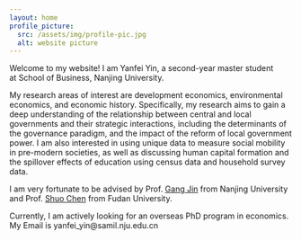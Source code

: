 ```yaml
---
layout: home
profile_picture:
  src: /assets/img/profile-pic.jpg
  alt: website picture
---
```


<p>
  Welcome to my website! I am Yanfei Yin, a second-year master student at School of Business, Nanjing University.
<p>

<p>  
  My research areas of interest are development economics, environmental economics, and economic history. Specifically, my research aims to gain a deep understanding of the relationship between central and local governments and their strategic interactions, including the determinants of the governance paradigm, and the impact of the reform of local government power. I am also interested in using unique data to measure social mobility in pre-modern societies, as well as discussing human capital formation and the spillover effects of education using census data and household survey data.
<p>

<p>
  I am very fortunate to be advised by Prof. <a href="http://nubs.nju.edu.cn/jg1/list.htm">Gang Jin</a> from Nanjing University and Prof. <a href="https://www.frankchenshuo.com/">Shuo Chen</a> from Fudan University.
</p>

<p>
   Currently, I am actively looking for an overseas PhD program in economics. My Email is yanfei_yin@samil.nju.edu.cn
</p>
